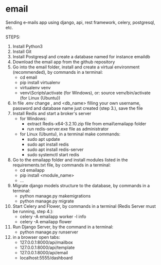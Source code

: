 # email
Sending e-mails app using django, api, rest framework, celery, postgresql, etc.

STEPS:
1.  Install Python3
2.  Install Git
3.  Install Postgresql and create a database named for instance emaildb
4.  Download the email app from the github repository
5.  Go into the email folder, install and create a virtual environment (recommended), by commands in a terminal:
    - cd email
    - pip install virtualenv
    - virtualenv venv
    - venv\Scripts\activate (for Windows), or: source venv/bin/activate (for Linux {Ubuntu})      
6.  In file .env change <username>, <password> and <db_name> filling your own username, password and database name just created (step 3.), save the file
7.  Install Redis and start a broker's server
    - for Windows:
      - extract Redis-x64-3.2.10.zip file from email\emailapp folder
      - run redis-server.exe file as administrator
    - for Linux (Ubuntu), in a terminal make commands:
      - sudo apt update
      - sudo apt install redis
      - sudo apt install redis-server
      - sudo systemctl start redis
8.  Go to the emailapp folder and install modules listed in the requirements.txt file, by commands in a terminal:
    - cd emailapp
    - pip install <module_name>
    - ...
9.  Migrate django models structure to the database, by commands in a terminal:
    - python manage.py makemigrations
    - python manage.py migrate
10. Start Celery and Flower, by commands in a terminal (Redis Server must be running, step 4.):
    - celery -A emailapp worker -l info
    - celery -A emailapp flower
11. Run Django Server, by the command in a terminal:
    - python manage.py runserver 
12. in a browser open tabs:
    - 127.0.0.1:8000/api/mailbox
    - 127.0.0.1:8000/api/template
    - 127.0.0.1:8000/api/email
    - localhost:5555/dashboard